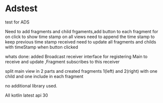 # Adstest
test for ADS

Need to add fragments and child frgaments,add button to each fragment for on click to show time stamp on all views
need to append the time stamp to keep previous time stamp received
need to update all fragments and childs with timeStamp when button clicked


whats done:
added Broadcast receiver interface for registering Main to receive and update ,Fragment subscribes to this receiver

split main view in 2 parts and created fragments 1(left) and 2(right) with one child and one include in each fragment

no additional library  used. 

All kotlin latest api 30




